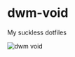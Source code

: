 # dwm-void
My suckless dotfiles

![dwm void](https://github.com/autonomuscoder/Dwm/assets/112854891/87a01fee-b67c-42e3-a0b3-e11ea12926d7)
